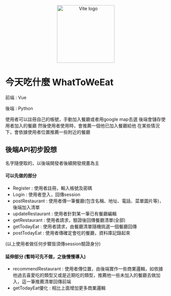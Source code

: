 <p align="center">
    <img width="180" src="https://user-images.githubusercontent.com/56196696/177119912-aa336353-9d74-4750-a0d9-a7133e288eb5.png" alt="Vite logo">
</p>

# 今天吃什麼 WhatToWeEat

前端 : Vue

後端 : Python

使用者可以註冊自己的帳號，手動加入餐廳或者用google map去選
後端會儲存使用者加入的餐廳
然後使用者使用時，會推薦一個他已加入餐廳給他
在某些情況下，會依據使用者位置推薦一些附近的餐廳


## 後端API初步設想 
名字隨便取的，以後端開發者後續開發規畫為主

#### 可以先做的部分
* Register : 使用者註冊，輸入帳號及密碼
* Login : 使用者登入，回傳session
* postRestaurant : 使用者傳一筆餐廳(包含名稱、地址、電話、菜單圖片等)，後端加入清單 
* updateRestaurant : 使用者針對某一筆已有餐廳編輯
* getRestaurant : 使用者請求，驗證後回傳餐廳清單(全部)
* getTodayEat : 使用者請求，由餐廳清單隨機挑選一個餐廳回傳
* postTodayEat : 使用者傳確定會吃的餐廳，資料庫記錄起來

(以上使用者做任何步驟皆須傳session驗證身分)

#### 延伸部分 (暫時可先不做，之後慢慢導入)

* recommendRestaurant : 使用者傳位置，由後端實作一些商業邏輯，如依據他過去喜愛吃的類型又或是近期吃的類型，推薦他一些未加入的餐廳去做加入，這一筆推薦清單回傳前端
* getTodayEat優化 : 相比上面增加更多商業邏輯 


